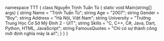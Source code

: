 namespace TTT
{
    class Nguyễn Trịnh Tuấn Tú
    {
        static void Main(string[] args)
        {
            string Name = "Trịnh Tuấn Tú";
            string Age = "2007";
            string Gender = "Boy";
            string Address = "Hà Nội, Việt Nam";
            string University = "Trường Trung Học Cơ Sở Mỹ Đình 2 - UIT";
            string Skills = "C, C++, C#, Java, Dart, Python, HTML, JavaScript";
            string FamousQuotes = "Chỉ có sự thành công mới định nghĩa mày là ai!";
        }
    }
}
